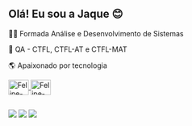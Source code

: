 ##  Olá! Eu sou a Jaque 😊


🧑‍💻 Formada Análise e Desenvolvimento de Sistemas

🚀 QA - CTFL, CTFL-AT e CTFL-MAT

🌎 Apaixonado por tecnologia



<div align="center">
  <a href="https://www.linkedin.com/in/jaqueline-oliveira-79a153144/">
  
</div>
  <link rel="stylesheet" href="https://cdn.jsdelivr.net/gh/devicons/devicon@v2.14.0/devicon.min.css">
   <img align="center" alt="Felipe-visual"height="30" width="40" src="https://cdn.jsdelivr.net/gh/devicons/devicon/icons/javascript/javascript-original.svg" />
   <img align="center" alt="Felipe-visual"height="30" width="40" src="https://cdn.jsdelivr.net/gh/devicons/devicon/icons/visualstudio/visualstudio-plain.svg" />
   </div>
  
  ##
  
  <div>
  <a href="https://www.linkedin.com/in/jaqueline-oliveira-79a153144/" target="_blank"><img src="https://img.shields.io/badge/-LinkedIn-%230077B5?style=for-the-badge&logo=linkedin&logoColor=white" target="_blank"></a>
  <a href="https://api.whatsapp.com/send?phone=5531993042065&text=Oi%20Jaque" target="blank"><img src="https://img.shields.io/badge/WhatsApp-25D366?style=for-the-badge&logo=whatsapp&logoColor=white"target="blank"></a>
  <a href = "mailto:jaqueline.jaq38@gmail.com"><img src="https://img.shields.io/badge/Gmail-D14836?style=for-the-badge&logo=gmail&logoColor=white" target="_blank"></a>
 
  </div>
  
  ##
